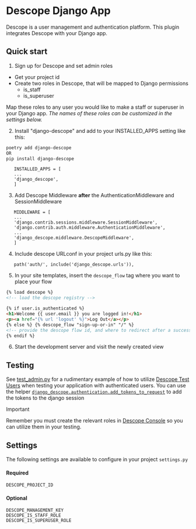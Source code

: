 # Descope Django App

Descope is a user management and authentication platform.
This plugin integrates Descope with your Django app.

## Quick start

1. Sign up for Descope and set admin roles

- Get your project id
- Create two roles in Descope, that will be mapped to Django permissions
  - is_staff
  - is_superuser

Map these roles to any user you would like to make a staff or superuser in your Django app.
_The names of these roles can be customized in the settings below._

2. Install "django-descope" and add to your INSTALLED_APPS setting like this:

```bash
poetry add django-descope
OR
pip install django-descope
```

```
   INSTALLED_APPS = [
   ...
   'django_descope',
   ]
```

3. Add Descope Middleware **after** the AuthenticationMiddleware and SessionMiddleware

```
   MIDDLEWARE = [
   ...
   'django.contrib.sessions.middleware.SessionMiddleware',
   'django.contrib.auth.middleware.AuthenticationMiddleware',
   ...
   'django_descope.middleware.DescopeMiddleware',
   ]
```

4. Include descope URLconf in your project urls.py like this:

```
   path('auth/', include('django_descope.urls')),
```

5. In your site templates, insert the `descope_flow` tag where you want to place your flow

```html
{% load descope %}
<!-- load the descope registry -->

{% if user.is_authenticated %}
<h1>Welcome {{ user.email }} you are logged in!</h1>
<p><a href="{% url 'logout' %}">Log Out</a></p>
{% else %} {% descope_flow "sign-up-or-in" "/" %}
<!-- provide the descope flow id, and where to redirect after a successful login-->
{% endif %}
```

6. Start the development server and visit the newly created view

## Testing

See [test_admin.py](example_app/test_admin.py) for a rudimentary example of
how to utilize [Descope Test Users](https://docs.descope.com/manage/testusers/)
when testing your application with authenticated users.
You can use the helper [`django_descope.authentication.add_tokens_to_request`](django_descope/authentication.py) to add the tokens to the django session

> [!IMPORTANT]
> Remember you must create the relevant roles in [Descope Console](https://app.descope.com)
> so you can utilize them in your testing.

## Settings

The following settings are available to configure in your project `settings.py`

#### Required

```
DESCOPE_PROJECT_ID
```

#### Optional

```
DESCOPE_MANAGEMENT_KEY
DESCOPE_IS_STAFF_ROLE
DESCOPE_IS_SUPERUSER_ROLE
```
